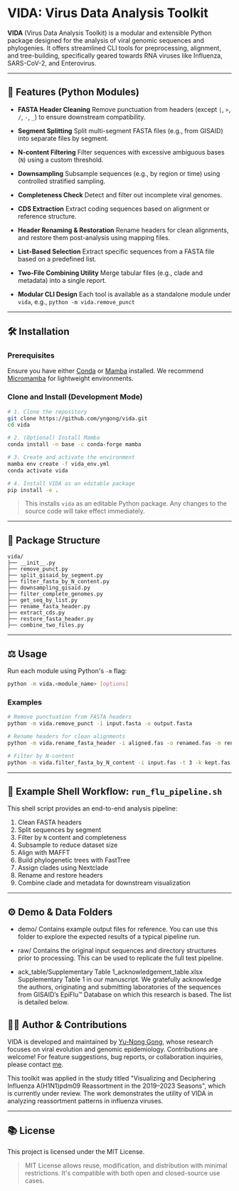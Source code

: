 # VIDA: Virus Data Analysis Toolkit

**VIDA** (Virus Data Analysis Toolkit) is a modular and extensible Python package designed for the analysis of viral genomic sequences and phylogenies. It offers streamlined CLI tools for preprocessing, alignment, and tree-building, specifically geared towards RNA viruses like Influenza, SARS-CoV-2, and Enterovirus.

---

## 🚀 Features (Python Modules)

* **FASTA Header Cleaning**
  Remove punctuation from headers (except `|`, `>`, `/`, `-`, `_`) to ensure downstream compatibility.

* **Segment Splitting**
  Split multi-segment FASTA files (e.g., from GISAID) into separate files by segment.

* **N-content Filtering**
  Filter sequences with excessive ambiguous bases (`N`) using a custom threshold.

* **Downsampling**
  Subsample sequences (e.g., by region or time) using controlled stratified sampling.

* **Completeness Check**
  Detect and filter out incomplete viral genomes.

* **CDS Extraction**
  Extract coding sequences based on alignment or reference structure.

* **Header Renaming & Restoration**
  Rename headers for clean alignments, and restore them post-analysis using mapping files.

* **List-Based Selection**
  Extract specific sequences from a FASTA file based on a predefined list.

* **Two-File Combining Utility**
  Merge tabular files (e.g., clade and metadata) into a single report.

* **Modular CLI Design**
  Each tool is available as a standalone module under `vida`, e.g., `python -m vida.remove_punct`

---

## 🛠️ Installation

### Prerequisites

Ensure you have either [Conda](https://docs.conda.io/en/latest/miniconda.html) or [Mamba](https://mamba.readthedocs.io/en/latest/) installed.
We recommend [Micromamba](https://mamba.readthedocs.io/en/latest/installation.html) for lightweight environments.

### Clone and Install (Development Mode)

```bash
# 1. Clone the repository
git clone https://github.com/yngong/vida.git
cd vida

# 2. (Optional) Install Mamba
conda install -n base -c conda-forge mamba

# 3. Create and activate the environment
mamba env create -f vida_env.yml
conda activate vida

# 4. Install VIDA as an editable package
pip install -e .
```

> This installs `vida` as an editable Python package. Any changes to the source code will take effect immediately.

---

## 📁 Package Structure

```
vida/
├── __init__.py
├── remove_punct.py
├── split_gisaid_by_segment.py
├── filter_fasta_by_N_content.py
├── downsampling_gisaid.py
├── filter_complete_genomes.py
├── get_seq_by_list.py
├── rename_fasta_header.py
├── extract_cds.py
├── restore_fasta_header.py
├── combine_two_files.py
```

---

## ⚖️ Usage

Run each module using Python's `-m` flag:

```bash
python -m vida.<module_name> [options]
```

### Examples

```bash
# Remove punctuation from FASTA headers
python -m vida.remove_punct -i input.fasta -o output.fasta

# Rename headers for clean alignments
python -m vida.rename_fasta_header -i aligned.fas -o renamed.fas -m renamed.map

# Filter by N-content
python -m vida.filter_fasta_by_N_content -i input.fas -t 3 -k kept.fas -r removed.fas
```

---

## 📃 Example Shell Workflow: `run_flu_pipeline.sh`

This shell script provides an end-to-end analysis pipeline:

1. Clean FASTA headers
2. Split sequences by segment
3. Filter by `N` content and completeness
4. Subsample to reduce dataset size
5. Align with MAFFT
6. Build phylogenetic trees with FastTree
7. Assign clades using Nextclade
8. Rename and restore headers
9. Combine clade and metadata for downstream visualization

---

## ⚙️ Demo & Data Folders
* demo/ Contains example output files for reference. You can use this folder to explore the expected results of a typical pipeline run.

* raw/ Contains the original input sequences and directory structures prior to processing. This can be used to replicate the full test pipeline.

* ack_table/Supplementary Table 1_acknowledgement_table.xlsx Supplementary Table 1 in our manuscript. We gratefully acknowledge the authors, originating and submitting laboratories of the sequences from GISAID’s EpiFlu™ Database on which this research is based. The list is detailed below.

## 👨‍💼 Author & Contributions

VIDA is developed and maintained by [Yu-Nong Gong](https://example.com), whose research focuses on viral evolution and genomic epidemiology. Contributions are welcome! For feature suggestions, bug reports, or collaboration inquiries, please contact [me](https://example.com).

This toolkit was applied in the study titled "Visualizing and Deciphering Influenza A(H1N1)pdm09 Reassortment in the 2019–2023 Seasons", which is currently under review. The work demonstrates the utility of VIDA in analyzing reassortment patterns in influenza viruses.

---

## 📚 License

This project is licensed under the MIT License.

> MIT License allows reuse, modification, and distribution with minimal restrictions. It's compatible with both open and closed-source use cases.
